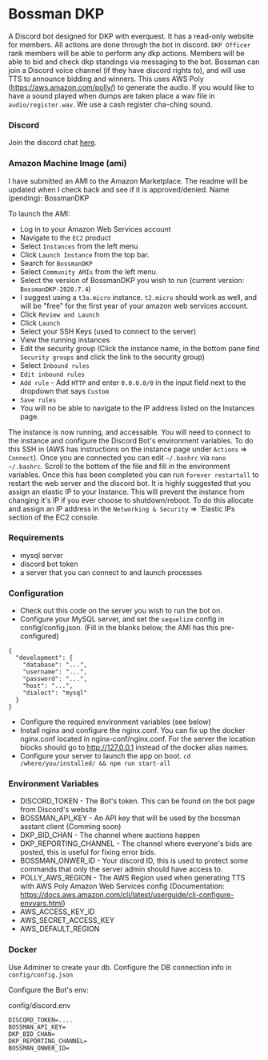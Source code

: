 # Bossman DKP
A Discord bot designed for DKP with everquest.  It has a read-only website for members.  All actions are done through the bot in discord.  `DKP Officer` rank members will be able to perform any dkp actions.  Members will be able to bid and check dkp standings via messaging to the bot. Bossman can join a Discord voice channel (if they have discord rights to), and will use TTS to announce bidding and winners.  This uses AWS Poly (https://aws.amazon.com/polly/) to generate the audio.  If you would like to have a sound played when dumps are taken place a wav file in `audio/register.wav`.  We use a cash register cha-ching sound.

### Discord
Join the discord chat [here](https://discord.gg/43xNuMe).

### Amazon Machine Image (ami)
I have submitted an AMI to the Amazon Marketplace.  The readme will be updated when I check back and see if it is approved/denied.
Name (pending): BossmanDKP

To launch the AMI:
* Log in to your Amazon Web Services account
* Navigate to the `EC2` product
* Select `Instances` from the left menu
* Click `Launch Instance` from the top bar.
* Search for `BossmanDKP`
* Select `Community AMIs` from the left menu.
* Select the version of BossmanDKP you wish to run (current version: `BossmanDKP-2020.7.4`)
* I suggest using a `t3a.micro` instance. `t2.micro` should work as well, and will be "free" for the first year of your amazon web services account.
* Click `Review and Launch`
* Click `Launch`
* Select your SSH Keys (used to connect to the server)
* View the running instances
* Edit the security group (Click the instance name, in the bottom pane find `Security groups` and click the link to the security group)
* Select `Inbound rules`
* `Edit inbound rules`
* `Add rule` - Add `HTTP` and enter `0.0.0.0/0` in the input field next to the dropdown that says `Custom`
* `Save rules`
* You will no be able to navigate to the IP address listed on the Instances page.

The instance is now running, and accessable.  You will need to connect to the instance and configure the Discord Bot's environment variables.  To do this SSH in (AWS has instructions on the instance page under `Actions` => `Connect`). Once you are connected you can edit `~/.bashrc` via `nano ~/.bashrc`. Scroll to the bottom of the file and fill in the environment variables.  Once this has been completed you can run `forever restartall` to restart the web server and the discord bot.  It is highly suggested that you assign an elastic IP to your Instance.  This will prevent the instance from changing it's IP if you ever choose to shutdown/reboot.  To do this allocate and assign an IP address in the `Networking & Security` => `Elastic IPs section of the EC2 console.


### Requirements

* mysql server
* discord bot token
* a server that you can connect to and launch processes

### Configuration

* Check out this code on the server you wish to run the bot on.  
* Configure your MySQL server, and set the `sequelize` config in config/config.json. (Fill in the blanks below, the AMI has this pre-configured)
```
{
  "development": {
    "database": "...",
    "username": "...",
    "password": "...",
    "host": "...",
    "dialect": "mysql"
  }
}

```
* Configure the required environment variables (see below)
* Install nginx and configure the nginx.conf. You can fix up the docker nginx.conf located in nginx-conf/nginx.conf.  For the server the location blocks should go to http://127.0.0.1 instead of the docker alias names.
* Configure your server to launch the app on boot. `cd /where/you/installed/ && npm run start-all`


### Environment Variables

* DISCORD_TOKEN - The Bot's token.  This can be found on the bot page from Discord's website
* BOSSMAN_API_KEY - An API key that will be used by the bossman asstant client (Comming soon)
* DKP_BID_CHAN - The channel where auctions happen
* DKP_REPORTING_CHANNEL - The channel where everyone's bids are posted, this is useful for fixing error bids.
* BOSSMAN_ONWER_ID - Your discord ID, this is used to protect some commands that only the server admin should have access to.
* POLLY_AWS_REGION - The AWS Region used when generating TTS with AWS Poly
Amazon Web Services config (Documentation: https://docs.aws.amazon.com/cli/latest/userguide/cli-configure-envvars.html)
* AWS_ACCESS_KEY_ID 
* AWS_SECRET_ACCESS_KEY
* AWS_DEFAULT_REGION

### Docker 
Use Adminer to create your db.
Configure the DB connection info in `config/config.json`

Configure the Bot's env:

config/discord.env
```
DISCORD_TOKEN=....
BOSSMAN_API_KEY=
DKP_BID_CHAN=
DKP_REPORTING_CHANNEL=
BOSSMAN_ONWER_ID=
```
